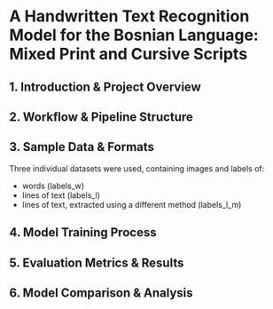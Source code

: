 # A Handwritten Text Recognition Model for the Bosnian Language: Mixed Print and Cursive Scripts

## 1. Introduction & Project Overview

## 2. Workflow & Pipeline Structure

## 3. Sample Data & Formats
Three individual datasets were used, containing images and labels of:
- words (labels_w)
- lines of text (labels_l)
- lines of text, extracted using a different method (labels_l_m)


## 4. Model Training Process

## 5. Evaluation Metrics & Results

## 6. Model Comparison & Analysis
